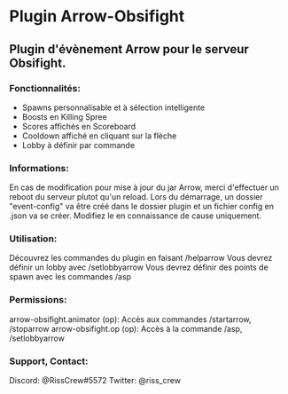 # Plugin Arrow-Obsifight

## Plugin d'évènement Arrow pour le serveur Obsifight.

### Fonctionnalités:
- Spawns personnalisable et à sélection intelligente
- Boosts en Killing Spree
- Scores affichés en Scoreboard
- Cooldown affiché en cliquant sur la flèche
- Lobby à définir par commande

### Informations:
En cas de modification pour mise à jour du jar Arrow, merci d'effectuer un reboot du serveur plutot qu'un reload.
Lors du démarrage, un dossier "event-config" va être créé dans le dossier plugin et un fichier config en .json va se créer. Modifiez le en connaissance de cause uniquement.

### Utilisation:
Découvrez les commandes du plugin en faisant /helparrow
Vous devrez définir un lobby avec /setlobbyarrow
Vous devrez définir des points de spawn avec les commandes /asp

### Permissions:
arrow-obsifight.animator (op): Accès aux commandes /startarrow, /stoparrow
arrow-obsifight.op (op): Accès à la commande /asp, /setlobbyarrow

### Support, Contact:
Discord: @RissCrew#5572
Twitter: @riss_crew
